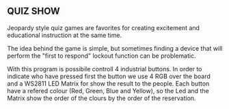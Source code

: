 ## QUIZ SHOW

Jeopardy style quiz games are favorites for creating excitement and educational 
instruction at the same time. 

The idea behind the game is simple, but sometimes finding a device that will
perform the "first to respond" lockout function can be problematic.

With this program is possibile controll 4 industrial buttons.
In order to indicate who have pressed first the button we use 4 RGB over the board and a WS2811
LED Matrix for show the result to the people.
Each button have a refered colour (Red, Green, Blue and Yellow), so the Led and the Matrix show
the order of the clours by the order of the reservation.
